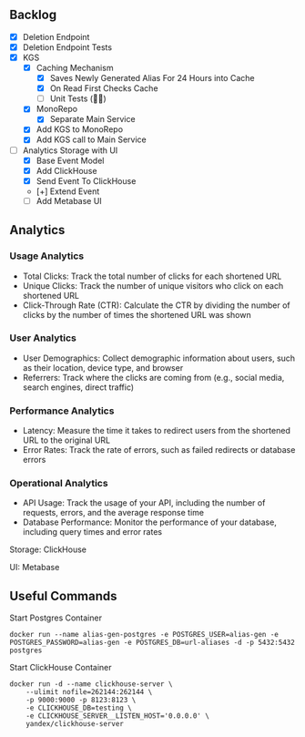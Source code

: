 ## Backlog
- [x] Deletion Endpoint
- [x] Deletion Endpoint Tests
- [x] KGS
    - [x] Caching Mechanism
        - [x] Saves Newly Generated Alias For 24 Hours into Cache
        - [x] On Read First Checks Cache
        - [ ] Unit Tests (🤷‍♀️)
    - [x] MonoRepo
        - [x] Separate Main Service
    - [x] Add KGS to MonoRepo
    - [x] Add KGS call to Main Service
- [ ] Analytics Storage with UI
    - [x] Base Event Model
    - [x] Add ClickHouse
    - [x] Send Event To ClickHouse
    - [+] Extend Event
    - [ ] Add Metabase UI

## Analytics
### Usage Analytics
- Total Clicks: Track the total number of clicks for each shortened URL
- Unique Clicks: Track the number of unique visitors who click on each shortened URL
- Click-Through Rate (CTR): Calculate the CTR by dividing the number of clicks by the number of times the shortened URL was shown
### User Analytics
- User Demographics: Collect demographic information about users, such as their location, device type, and browser
- Referrers: Track where the clicks are coming from (e.g., social media, search engines, direct traffic)
### Performance Analytics
- Latency: Measure the time it takes to redirect users from the shortened URL to the original URL
- Error Rates: Track the rate of errors, such as failed redirects or database errors
### Operational Analytics
- API Usage: Track the usage of your API, including the number of requests, errors, and the average response time
- Database Performance: Monitor the performance of your database, including query times and error rates

Storage: ClickHouse

UI: Metabase

## Useful Commands
Start Postgres Container
```shell
docker run --name alias-gen-postgres -e POSTGRES_USER=alias-gen -e POSTGRES_PASSWORD=alias-gen -e POSTGRES_DB=url-aliases -d -p 5432:5432 postgres
```

Start ClickHouse Container
```shell
docker run -d --name clickhouse-server \
    --ulimit nofile=262144:262144 \
    -p 9000:9000 -p 8123:8123 \
    -e CLICKHOUSE_DB=testing \
    -e CLICKHOUSE_SERVER__LISTEN_HOST='0.0.0.0' \
    yandex/clickhouse-server
```
